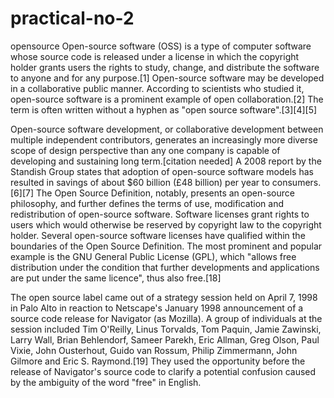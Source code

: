 # practical-no-2
opensource 
Open-source software (OSS) is a type of computer software whose source code is released under a license in which the copyright holder grants users the rights to study, change, and distribute the software to anyone and for any purpose.[1] Open-source software may be developed in a collaborative public manner. According to scientists who studied it, open-source software is a prominent example of open collaboration.[2] The term is often written without a hyphen as "open source software".[3][4][5]

Open-source software development, or collaborative development between multiple independent contributors, generates an increasingly more diverse scope of design perspective than any one company is capable of developing and sustaining long term.[citation needed] A 2008 report by the Standish Group states that adoption of open-source software models has resulted in savings of about $60 billion (£48 billion) per year to consumers.[6][7]
The Open Source Definition, notably, presents an open-source philosophy, and further defines the terms of use, modification and redistribution of open-source software. Software licenses grant rights to users which would otherwise be reserved by copyright law to the copyright holder. Several open-source software licenses have qualified within the boundaries of the Open Source Definition. The most prominent and popular example is the GNU General Public License (GPL), which "allows free distribution under the condition that further developments and applications are put under the same licence", thus also free.[18]

The open source label came out of a strategy session held on April 7, 1998 in Palo Alto in reaction to Netscape's January 1998 announcement of a source code release for Navigator (as Mozilla). A group of individuals at the session included Tim O'Reilly, Linus Torvalds, Tom Paquin, Jamie Zawinski, Larry Wall, Brian Behlendorf, Sameer Parekh, Eric Allman, Greg Olson, Paul Vixie, John Ousterhout, Guido van Rossum, Philip Zimmermann, John Gilmore and Eric S. Raymond.[19] They used the opportunity before the release of Navigator's source code to clarify a potential confusion caused by the ambiguity of the word "free" in English.
